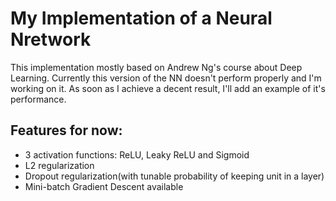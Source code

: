 # My Implementation of a Neural Nretwork

This implementation mostly based on Andrew Ng's course about Deep Learning.
Currently this version of the NN doesn't perform properly and I'm working on it. As soon as I achieve a decent result, I'll add an example of it's performance.

## Features for now:
- 3 activation functions: ReLU, Leaky ReLU and Sigmoid
- L2 regularization
- Dropout regularization(with tunable probability of keeping unit in a layer)
- Mini-batch Gradient Descent available
